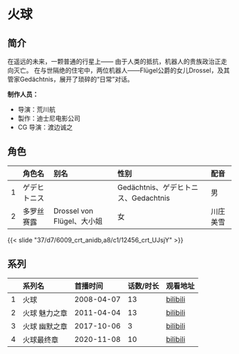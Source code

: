 # 火球


## 简介

在遥远的未来，一颗普通的行星上——
由于人类的抵抗，机器人的贵族政治正走向灭亡。
在与世隔绝的住宅中，两位机器人——Flügel公爵的女儿Drossel，及其管家Gedächtnis，展开了琐碎的“日常”对话。

**制作人员：**
- 导演：荒川航
- 製作：迪士尼电影公司
- CG 导演：渡边诚之

## 角色

|     |   角色名   |   别名  | 性别 |  配音  |
|:--- |:------  |:----      |:---  |:--   |
| 1 | ゲデヒトニス | |Gedächtnis、ゲデヒトニス、Gedachtnis | 男 | 大川透 |
| 2 | 多罗丝赛露 | Drossel von Flügel、大小姐 | 女 | 川庄美雪 |

{{< slide "37/d7/6009_crt_anidb,a8/c1/12456_crt_UJsjY" >}}

## 系列

|     |   系列名   |   首播时间  | 话数/时长  | 观看地址 |
|:---  |:------    |:----      |:---       |:---  |
| 1 | 火球 | 2008-04-07 | 13 | [bilibili](https://www.bilibili.com/bangumi/play/ss3232)  |
| 2 | 火球 魅力之章 | 2011-04-04 | 13 | [bilibili](https://www.bilibili.com/bangumi/play/ss2885)  |
| 3 | 火球 幽默之章 | 2017-10-06 | 3 | [bilibili](https://www.bilibili.com/bangumi/play/ss20603)  |
| 4 | 火球最终章 | 2020-11-08 | 10 | [bilibili](https://www.bilibili.com/video/BV1d44y1479t/)  |



